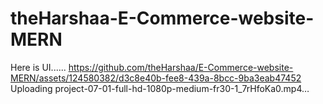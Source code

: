 
# theHarshaa-E-Commerce-website-MERN
Here is UI......
https://github.com/theHarshaa/E-Commerce-website-MERN/assets/124580382/d3c8e40b-fee8-439a-8bcc-9ba3eab47452
Uploading project-07-01-full-hd-1080p-medium-fr30-1_7rHfoKa0.mp4…
